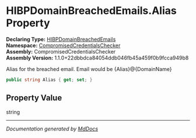 ﻿<!--  
  <auto-generated>   
    The contents of this file were generated by a tool.  
    Changes to this file may be list if the file is regenerated  
  </auto-generated>   
-->

# HIBPDomainBreachedEmails.Alias Property

**Declaring Type:** [HIBPDomainBreachedEmails](../index.md)  
**Namespace:** [CompromisedCredentialsChecker](../../index.md)  
**Assembly:** CompromisedCredentialsChecker  
**Assembly Version:** 1.1.0+22dbbdca84054ddb046fb45a459f0b9fcca949b8

Alias for the breached email. Email would be {Alias}@{DomainName}

```csharp
public string Alias { get; set; }
```

## Property Value

string

___

*Documentation generated by [MdDocs](https://github.com/ap0llo/mddocs)*
